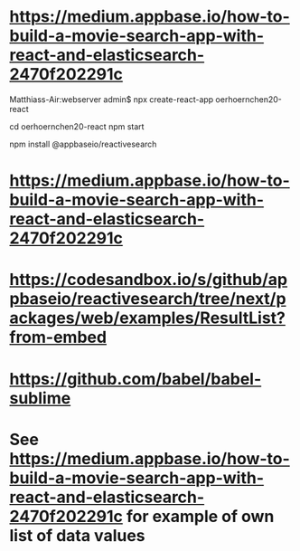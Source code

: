 # https://medium.appbase.io/how-to-build-a-movie-search-app-with-react-and-elasticsearch-2470f202291c

Matthiass-Air:webserver admin$ npx create-react-app oerhoernchen20-react

cd oerhoernchen20-react
npm start

npm install @appbaseio/reactivesearch

# https://medium.appbase.io/how-to-build-a-movie-search-app-with-react-and-elasticsearch-2470f202291c

# https://codesandbox.io/s/github/appbaseio/reactivesearch/tree/next/packages/web/examples/ResultList?from-embed

# https://github.com/babel/babel-sublime

# See https://medium.appbase.io/how-to-build-a-movie-search-app-with-react-and-elasticsearch-2470f202291c for example of own list of data values